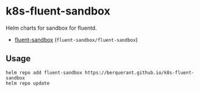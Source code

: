 # k8s-fluent-sandbox

Helm charts for sandbox for fluentd.

- [fluent-sandbox](https://github.com/berquerant/k8s-fluent-sandbox/blob/main/charts/fluent-sandbox/README.md) (`fluent-sandbox/fluent-sandbox`)

## Usage

``` shell
helm repo add fluent-sandbox https://berquerant.github.io/k8s-fluent-sandbox
helm repo update
```
